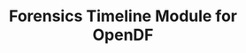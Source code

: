 ---
layout: gsoc
categories: gsoc2016
divid: ftmfo
title:  Forensics Timeline Module for OpenDF
description: Develop a module that can visually represent, in user friendly way, the activities recorded in a Disk Image, like file access activities, browser histories, etc. This should extract different kind of  time series data and represent in a way that the investigators can get an indea of the last activities done on a given Disk Image.
requiredknowledge: Sleuth Kit, Java EE, AngularJS
possiblementors: Charitha Elvitgala (charitha@scorelab.org)
---